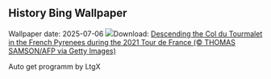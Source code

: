 ## History Bing Wallpaper
Wallpaper date: 2025-07-06
![](https://www.bing.com/th?id=OHR.TourCyclists_EN-GB3254018245_UHD.jpg&w=1000)Download: [Descending the Col du Tourmalet in the French Pyrenees during the 2021 Tour de France (© THOMAS SAMSON/AFP via Getty Images)](https://www.bing.com/th?id=OHR.TourCyclists_EN-GB3254018245_UHD.jpg)

Auto get programm by LtgX
